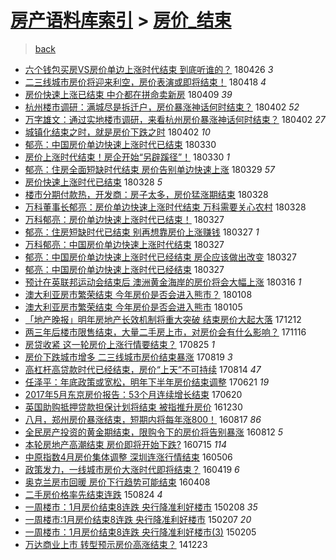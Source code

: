 [房产语料库索引](../../README.md)  > [房价_结束](房价_结束.md)
====
> [back](../README.md)

- [六个钱包买房VS房价单边上涨时代结束 到底听谁的？](http://jkwz.applinzi.com/ittc/7096203729588192263.html#%E5%85%AD%E4%B8%AA%E9%92%B1%E5%8C%85%E4%B9%B0%E6%88%BFVS%E6%88%BF%E4%BB%B7%E5%8D%95%E8%BE%B9%E4%B8%8A%E6%B6%A8%E6%97%B6%E4%BB%A3%E7%BB%93%E6%9D%9F+%E5%88%B0%E5%BA%95%E5%90%AC%E8%B0%81%E7%9A%84%EF%BC%9F) 180426 *3* 
- [二三线城市房价将迎来利空，房价表演或即将结束！](http://jkwz.applinzi.com/ittc/7093325209874727947.html#%E4%BA%8C%E4%B8%89%E7%BA%BF%E5%9F%8E%E5%B8%82%E6%88%BF%E4%BB%B7%E5%B0%86%E8%BF%8E%E6%9D%A5%E5%88%A9%E7%A9%BA%EF%BC%8C%E6%88%BF%E4%BB%B7%E8%A1%A8%E6%BC%94%E6%88%96%E5%8D%B3%E5%B0%86%E7%BB%93%E6%9D%9F%EF%BC%81) 180418 *4* 
- [房价快速上涨已结束 中介都在拼命卖新房](http://jkwz.applinzi.com/ittc/7089911048570405895.html#%E6%88%BF%E4%BB%B7%E5%BF%AB%E9%80%9F%E4%B8%8A%E6%B6%A8%E5%B7%B2%E7%BB%93%E6%9D%9F+%E4%B8%AD%E4%BB%8B%E9%83%BD%E5%9C%A8%E6%8B%BC%E5%91%BD%E5%8D%96%E6%96%B0%E6%88%BF) 180409 *39* 
- [杭州楼市调研：满城尽是拆迁户，房价暴涨神话何时结束？](http://jkwz.applinzi.com/ittc/7087500808537244679.html#%E6%9D%AD%E5%B7%9E%E6%A5%BC%E5%B8%82%E8%B0%83%E7%A0%94%EF%BC%9A%E6%BB%A1%E5%9F%8E%E5%B0%BD%E6%98%AF%E6%8B%86%E8%BF%81%E6%88%B7%EF%BC%8C%E6%88%BF%E4%BB%B7%E6%9A%B4%E6%B6%A8%E7%A5%9E%E8%AF%9D%E4%BD%95%E6%97%B6%E7%BB%93%E6%9D%9F%EF%BC%9F) 180402 *52* 
- [万字雄文：通过实地楼市调研，来看杭州房价暴涨神话何时结束？](http://jkwz.applinzi.com/ittc/7087500808604353543.html#%E4%B8%87%E5%AD%97%E9%9B%84%E6%96%87%EF%BC%9A%E9%80%9A%E8%BF%87%E5%AE%9E%E5%9C%B0%E6%A5%BC%E5%B8%82%E8%B0%83%E7%A0%94%EF%BC%8C%E6%9D%A5%E7%9C%8B%E6%9D%AD%E5%B7%9E%E6%88%BF%E4%BB%B7%E6%9A%B4%E6%B6%A8%E7%A5%9E%E8%AF%9D%E4%BD%95%E6%97%B6%E7%BB%93%E6%9D%9F%EF%BC%9F) 180402 *27* 
- [城镇化结束之时，就是房价下跌之时](http://jkwz.applinzi.com/ittc/7087393064899576839.html#%E5%9F%8E%E9%95%87%E5%8C%96%E7%BB%93%E6%9D%9F%E4%B9%8B%E6%97%B6%EF%BC%8C%E5%B0%B1%E6%98%AF%E6%88%BF%E4%BB%B7%E4%B8%8B%E8%B7%8C%E4%B9%8B%E6%97%B6) 180402 *10* 
- [郁亮：中国房价单边快速上涨时代已结束](http://jkwz.applinzi.com/ittc/7086401375049352203.html#%E9%83%81%E4%BA%AE%EF%BC%9A%E4%B8%AD%E5%9B%BD%E6%88%BF%E4%BB%B7%E5%8D%95%E8%BE%B9%E5%BF%AB%E9%80%9F%E4%B8%8A%E6%B6%A8%E6%97%B6%E4%BB%A3%E5%B7%B2%E7%BB%93%E6%9D%9F) 180330  
- [房价上涨时代结束！房企开始“另辟蹊径”！](http://jkwz.applinzi.com/ittc/7086008222156850183.html#%E6%88%BF%E4%BB%B7%E4%B8%8A%E6%B6%A8%E6%97%B6%E4%BB%A3%E7%BB%93%E6%9D%9F%EF%BC%81%E6%88%BF%E4%BC%81%E5%BC%80%E5%A7%8B%E2%80%9C%E5%8F%A6%E8%BE%9F%E8%B9%8A%E5%BE%84%E2%80%9D%EF%BC%81) 180330 *1* 
- [郁亮：住房全面短缺时代结束 房价告别单边快速上涨](http://jkwz.applinzi.com/ittc/7085894307682976775.html#%E9%83%81%E4%BA%AE%EF%BC%9A%E4%BD%8F%E6%88%BF%E5%85%A8%E9%9D%A2%E7%9F%AD%E7%BC%BA%E6%97%B6%E4%BB%A3%E7%BB%93%E6%9D%9F+%E6%88%BF%E4%BB%B7%E5%91%8A%E5%88%AB%E5%8D%95%E8%BE%B9%E5%BF%AB%E9%80%9F%E4%B8%8A%E6%B6%A8) 180329 *57* 
- [房价快速上涨时代已结束](http://jkwz.applinzi.com/ittc/7085580356499801098.html#%E6%88%BF%E4%BB%B7%E5%BF%AB%E9%80%9F%E4%B8%8A%E6%B6%A8%E6%97%B6%E4%BB%A3%E5%B7%B2%E7%BB%93%E6%9D%9F) 180328 *5* 
- [楼市分期付款热，开发商：房子太多，房价猛涨期结束](http://jkwz.applinzi.com/ittc/7085556076651217930.html#%E6%A5%BC%E5%B8%82%E5%88%86%E6%9C%9F%E4%BB%98%E6%AC%BE%E7%83%AD%EF%BC%8C%E5%BC%80%E5%8F%91%E5%95%86%EF%BC%9A%E6%88%BF%E5%AD%90%E5%A4%AA%E5%A4%9A%EF%BC%8C%E6%88%BF%E4%BB%B7%E7%8C%9B%E6%B6%A8%E6%9C%9F%E7%BB%93%E6%9D%9F) 180328  
- [万科董事长郁亮：房价单边快速上涨时代结束 万科需要关心农村](http://jkwz.applinzi.com/ittc/7085482592700990470.html#%E4%B8%87%E7%A7%91%E8%91%A3%E4%BA%8B%E9%95%BF%E9%83%81%E4%BA%AE%EF%BC%9A%E6%88%BF%E4%BB%B7%E5%8D%95%E8%BE%B9%E5%BF%AB%E9%80%9F%E4%B8%8A%E6%B6%A8%E6%97%B6%E4%BB%A3%E7%BB%93%E6%9D%9F+%E4%B8%87%E7%A7%91%E9%9C%80%E8%A6%81%E5%85%B3%E5%BF%83%E5%86%9C%E6%9D%91) 180328  
- [万科郁亮：房价单边快速上涨时代已结束！](http://jkwz.applinzi.com/ittc/7085298146068661254.html#%E4%B8%87%E7%A7%91%E9%83%81%E4%BA%AE%EF%BC%9A%E6%88%BF%E4%BB%B7%E5%8D%95%E8%BE%B9%E5%BF%AB%E9%80%9F%E4%B8%8A%E6%B6%A8%E6%97%B6%E4%BB%A3%E5%B7%B2%E7%BB%93%E6%9D%9F%EF%BC%81) 180327  
- [郁亮：住房短缺时代已结束 别再想靠房价上涨赚钱](http://jkwz.applinzi.com/ittc/7085212980814021648.html#%E9%83%81%E4%BA%AE%EF%BC%9A%E4%BD%8F%E6%88%BF%E7%9F%AD%E7%BC%BA%E6%97%B6%E4%BB%A3%E5%B7%B2%E7%BB%93%E6%9D%9F+%E5%88%AB%E5%86%8D%E6%83%B3%E9%9D%A0%E6%88%BF%E4%BB%B7%E4%B8%8A%E6%B6%A8%E8%B5%9A%E9%92%B1) 180327 *1* 
- [万科郁亮：中国房价单边快速上涨时代结束](http://jkwz.applinzi.com/ittc/7085151166088610823.html#%E4%B8%87%E7%A7%91%E9%83%81%E4%BA%AE%EF%BC%9A%E4%B8%AD%E5%9B%BD%E6%88%BF%E4%BB%B7%E5%8D%95%E8%BE%B9%E5%BF%AB%E9%80%9F%E4%B8%8A%E6%B6%A8%E6%97%B6%E4%BB%A3%E7%BB%93%E6%9D%9F) 180327  
- [郁亮：中国房价单边快速上涨时代已经结束 房企应该做出改变](http://jkwz.applinzi.com/ittc/7085122252083561489.html#%E9%83%81%E4%BA%AE%EF%BC%9A%E4%B8%AD%E5%9B%BD%E6%88%BF%E4%BB%B7%E5%8D%95%E8%BE%B9%E5%BF%AB%E9%80%9F%E4%B8%8A%E6%B6%A8%E6%97%B6%E4%BB%A3%E5%B7%B2%E7%BB%8F%E7%BB%93%E6%9D%9F+%E6%88%BF%E4%BC%81%E5%BA%94%E8%AF%A5%E5%81%9A%E5%87%BA%E6%94%B9%E5%8F%98) 180327  
- [郁亮：中国房价单边快速上涨时代已经结束](http://jkwz.applinzi.com/ittc/7085100627292324874.html#%E9%83%81%E4%BA%AE%EF%BC%9A%E4%B8%AD%E5%9B%BD%E6%88%BF%E4%BB%B7%E5%8D%95%E8%BE%B9%E5%BF%AB%E9%80%9F%E4%B8%8A%E6%B6%A8%E6%97%B6%E4%BB%A3%E5%B7%B2%E7%BB%8F%E7%BB%93%E6%9D%9F) 180327  
- [预计在英联邦运动会结束后 澳洲黄金海岸的房价将会大幅上涨](http://jkwz.applinzi.com/ittc/7079923817415967755.html#%E9%A2%84%E8%AE%A1%E5%9C%A8%E8%8B%B1%E8%81%94%E9%82%A6%E8%BF%90%E5%8A%A8%E4%BC%9A%E7%BB%93%E6%9D%9F%E5%90%8E+%E6%BE%B3%E6%B4%B2%E9%BB%84%E9%87%91%E6%B5%B7%E5%B2%B8%E7%9A%84%E6%88%BF%E4%BB%B7%E5%B0%86%E4%BC%9A%E5%A4%A7%E5%B9%85%E4%B8%8A%E6%B6%A8) 180316 *1* 
- [澳大利亚房市繁荣结束 今年房价是否会进入熊市？](http://jkwz.applinzi.com/ittc/7056155197892461575.html#%E6%BE%B3%E5%A4%A7%E5%88%A9%E4%BA%9A%E6%88%BF%E5%B8%82%E7%B9%81%E8%8D%A3%E7%BB%93%E6%9D%9F+%E4%BB%8A%E5%B9%B4%E6%88%BF%E4%BB%B7%E6%98%AF%E5%90%A6%E4%BC%9A%E8%BF%9B%E5%85%A5%E7%86%8A%E5%B8%82%EF%BC%9F) 180108  
- [澳大利亚房市繁荣结束 今年房价是否会进入熊市](http://jkwz.applinzi.com/ittc/7055109979806106635.html#%E6%BE%B3%E5%A4%A7%E5%88%A9%E4%BA%9A%E6%88%BF%E5%B8%82%E7%B9%81%E8%8D%A3%E7%BB%93%E6%9D%9F+%E4%BB%8A%E5%B9%B4%E6%88%BF%E4%BB%B7%E6%98%AF%E5%90%A6%E4%BC%9A%E8%BF%9B%E5%85%A5%E7%86%8A%E5%B8%82) 180105  
- [「地产晚报」明年房地产长效机制将重大突破 结束房价大起大落](http://jkwz.applinzi.com/ittc/7046082178255946768.html#%E3%80%8C%E5%9C%B0%E4%BA%A7%E6%99%9A%E6%8A%A5%E3%80%8D%E6%98%8E%E5%B9%B4%E6%88%BF%E5%9C%B0%E4%BA%A7%E9%95%BF%E6%95%88%E6%9C%BA%E5%88%B6%E5%B0%86%E9%87%8D%E5%A4%A7%E7%AA%81%E7%A0%B4+%E7%BB%93%E6%9D%9F%E6%88%BF%E4%BB%B7%E5%A4%A7%E8%B5%B7%E5%A4%A7%E8%90%BD) 171212  
- [两三年后楼市限售结束，大量二手房上市，对房价会有什么影响？](http://jkwz.applinzi.com/ittc/7036619326583473168.html#%E4%B8%A4%E4%B8%89%E5%B9%B4%E5%90%8E%E6%A5%BC%E5%B8%82%E9%99%90%E5%94%AE%E7%BB%93%E6%9D%9F%EF%BC%8C%E5%A4%A7%E9%87%8F%E4%BA%8C%E6%89%8B%E6%88%BF%E4%B8%8A%E5%B8%82%EF%BC%8C%E5%AF%B9%E6%88%BF%E4%BB%B7%E4%BC%9A%E6%9C%89%E4%BB%80%E4%B9%88%E5%BD%B1%E5%93%8D%EF%BC%9F) 171116  
- [房贷收紧 这一轮房价上涨行情要结束？](http://jkwz.applinzi.com/ittc/7005659015726760976.html#%E6%88%BF%E8%B4%B7%E6%94%B6%E7%B4%A7+%E8%BF%99%E4%B8%80%E8%BD%AE%E6%88%BF%E4%BB%B7%E4%B8%8A%E6%B6%A8%E8%A1%8C%E6%83%85%E8%A6%81%E7%BB%93%E6%9D%9F%EF%BC%9F) 170825 *1* 
- [房价下跌城市增多 二三线城市房价结束暴涨](http://jkwz.applinzi.com/ittc/7003410193533371409.html#%E6%88%BF%E4%BB%B7%E4%B8%8B%E8%B7%8C%E5%9F%8E%E5%B8%82%E5%A2%9E%E5%A4%9A+%E4%BA%8C%E4%B8%89%E7%BA%BF%E5%9F%8E%E5%B8%82%E6%88%BF%E4%BB%B7%E7%BB%93%E6%9D%9F%E6%9A%B4%E6%B6%A8) 170819 *3* 
- [高杠杆高贷款时代已经结束，房价“上天”不可持续](http://jkwz.applinzi.com/ittc/7001720510508172304.html#%E9%AB%98%E6%9D%A0%E6%9D%86%E9%AB%98%E8%B4%B7%E6%AC%BE%E6%97%B6%E4%BB%A3%E5%B7%B2%E7%BB%8F%E7%BB%93%E6%9D%9F%EF%BC%8C%E6%88%BF%E4%BB%B7%E2%80%9C%E4%B8%8A%E5%A4%A9%E2%80%9D%E4%B8%8D%E5%8F%AF%E6%8C%81%E7%BB%AD) 170814 *47* 
- [任泽平：年底政策或宽松，明年下半年房价结束调整](http://jkwz.applinzi.com/ittc/6981673869831046148.html#%E4%BB%BB%E6%B3%BD%E5%B9%B3%EF%BC%9A%E5%B9%B4%E5%BA%95%E6%94%BF%E7%AD%96%E6%88%96%E5%AE%BD%E6%9D%BE%EF%BC%8C%E6%98%8E%E5%B9%B4%E4%B8%8B%E5%8D%8A%E5%B9%B4%E6%88%BF%E4%BB%B7%E7%BB%93%E6%9D%9F%E8%B0%83%E6%95%B4) 170621 *19* 
- [2017年5月东京房价报告：53个月连续增长结束](http://jkwz.applinzi.com/ittc/6981298295929308164.html#2017%E5%B9%B45%E6%9C%88%E4%B8%9C%E4%BA%AC%E6%88%BF%E4%BB%B7%E6%8A%A5%E5%91%8A%EF%BC%9A53%E4%B8%AA%E6%9C%88%E8%BF%9E%E7%BB%AD%E5%A2%9E%E9%95%BF%E7%BB%93%E6%9D%9F) 170620  
- [英国助购抵押贷款担保计划将结束 被指推升房价](http://jkwz.applinzi.com/ittc/6917499701791556612.html#%E8%8B%B1%E5%9B%BD%E5%8A%A9%E8%B4%AD%E6%8A%B5%E6%8A%BC%E8%B4%B7%E6%AC%BE%E6%8B%85%E4%BF%9D%E8%AE%A1%E5%88%92%E5%B0%86%E7%BB%93%E6%9D%9F+%E8%A2%AB%E6%8C%87%E6%8E%A8%E5%8D%87%E6%88%BF%E4%BB%B7) 161230  
- [八月，郑州房价暴涨结束，短期内将每年涨800！](http://jkwz.applinzi.com/ittc/6867388668737750020.html#%E5%85%AB%E6%9C%88%EF%BC%8C%E9%83%91%E5%B7%9E%E6%88%BF%E4%BB%B7%E6%9A%B4%E6%B6%A8%E7%BB%93%E6%9D%9F%EF%BC%8C%E7%9F%AD%E6%9C%9F%E5%86%85%E5%B0%86%E6%AF%8F%E5%B9%B4%E6%B6%A8800%EF%BC%81) 160817 *86* 
- [全民房产投资的黄金期结束，限购令下的房价将告别暴涨](http://jkwz.applinzi.com/ittc/6865592973802341380.html#%E5%85%A8%E6%B0%91%E6%88%BF%E4%BA%A7%E6%8A%95%E8%B5%84%E7%9A%84%E9%BB%84%E9%87%91%E6%9C%9F%E7%BB%93%E6%9D%9F%EF%BC%8C%E9%99%90%E8%B4%AD%E4%BB%A4%E4%B8%8B%E7%9A%84%E6%88%BF%E4%BB%B7%E5%B0%86%E5%91%8A%E5%88%AB%E6%9A%B4%E6%B6%A8) 160812 *5* 
- [本轮房地产高潮结束 房价即将开始下跌?](http://jkwz.applinzi.com/ittc/6855135379472253957.html#%E6%9C%AC%E8%BD%AE%E6%88%BF%E5%9C%B0%E4%BA%A7%E9%AB%98%E6%BD%AE%E7%BB%93%E6%9D%9F+%E6%88%BF%E4%BB%B7%E5%8D%B3%E5%B0%86%E5%BC%80%E5%A7%8B%E4%B8%8B%E8%B7%8C%3F) 160715 *114* 
- [中原指数4月房价集体调整 深圳连涨行情结束](http://jkwz.applinzi.com/ittc/6829183244024939524.html#%E4%B8%AD%E5%8E%9F%E6%8C%87%E6%95%B04%E6%9C%88%E6%88%BF%E4%BB%B7%E9%9B%86%E4%BD%93%E8%B0%83%E6%95%B4+%E6%B7%B1%E5%9C%B3%E8%BF%9E%E6%B6%A8%E8%A1%8C%E6%83%85%E7%BB%93%E6%9D%9F) 160506  
- [政策发力，一线城市房价大涨时代即将结束？](http://jkwz.applinzi.com/ittc/6822849563475837956.html#%E6%94%BF%E7%AD%96%E5%8F%91%E5%8A%9B%EF%BC%8C%E4%B8%80%E7%BA%BF%E5%9F%8E%E5%B8%82%E6%88%BF%E4%BB%B7%E5%A4%A7%E6%B6%A8%E6%97%B6%E4%BB%A3%E5%8D%B3%E5%B0%86%E7%BB%93%E6%9D%9F%EF%BC%9F) 160419 *6* 
- [奥克兰房市回暖 房价下行趋势可能结束](http://jkwz.applinzi.com/ittc/6818658632937767940.html#%E5%A5%A5%E5%85%8B%E5%85%B0%E6%88%BF%E5%B8%82%E5%9B%9E%E6%9A%96+%E6%88%BF%E4%BB%B7%E4%B8%8B%E8%A1%8C%E8%B6%8B%E5%8A%BF%E5%8F%AF%E8%83%BD%E7%BB%93%E6%9D%9F) 160408  
- [二手房价格率先结束连跌](http://jkwz.applinzi.com/ittc/6733996872147780613.html#%E4%BA%8C%E6%89%8B%E6%88%BF%E4%BB%B7%E6%A0%BC%E7%8E%87%E5%85%88%E7%BB%93%E6%9D%9F%E8%BF%9E%E8%B7%8C) 150824 *4* 
- [一周楼市：1月房价结束8连跌 央行降准利好楼市](http://jkwz.applinzi.com/ittc/547650611392919564.html#%E4%B8%80%E5%91%A8%E6%A5%BC%E5%B8%82%EF%BC%9A1%E6%9C%88%E6%88%BF%E4%BB%B7%E7%BB%93%E6%9D%9F8%E8%BF%9E%E8%B7%8C+%E5%A4%AE%E8%A1%8C%E9%99%8D%E5%87%86%E5%88%A9%E5%A5%BD%E6%A5%BC%E5%B8%82) 150208 *35* 
- [一周楼市:1月房价结束8连跌 央行降准利好楼市](http://jkwz.applinzi.com/ittc/547650611388931047.html#%E4%B8%80%E5%91%A8%E6%A5%BC%E5%B8%82%3A1%E6%9C%88%E6%88%BF%E4%BB%B7%E7%BB%93%E6%9D%9F8%E8%BF%9E%E8%B7%8C+%E5%A4%AE%E8%A1%8C%E9%99%8D%E5%87%86%E5%88%A9%E5%A5%BD%E6%A5%BC%E5%B8%82) 150207 *20* 
- [一周楼市：1月房价结束8连跌 央行降准利好楼市(3)](http://jkwz.applinzi.com/ittc/547650611388941150.html#%E4%B8%80%E5%91%A8%E6%A5%BC%E5%B8%82%EF%BC%9A1%E6%9C%88%E6%88%BF%E4%BB%B7%E7%BB%93%E6%9D%9F8%E8%BF%9E%E8%B7%8C+%E5%A4%AE%E8%A1%8C%E9%99%8D%E5%87%86%E5%88%A9%E5%A5%BD%E6%A5%BC%E5%B8%82%283%29) 150205  
- [万达商业上市 转型预示房价高涨结束？](http://jkwz.applinzi.com/ittc/547650611381130021.html#%E4%B8%87%E8%BE%BE%E5%95%86%E4%B8%9A%E4%B8%8A%E5%B8%82+%E8%BD%AC%E5%9E%8B%E9%A2%84%E7%A4%BA%E6%88%BF%E4%BB%B7%E9%AB%98%E6%B6%A8%E7%BB%93%E6%9D%9F%EF%BC%9F) 141223  
